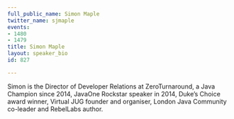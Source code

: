 ```yaml
---
full_public_name: Simon Maple
twitter_name: sjmaple
events:
- 1480
- 1479
title: Simon Maple
layout: speaker_bio
id: 827

---
```

Simon is the Director of Developer Relations at ZeroTurnaround, a Java Champion since 2014, JavaOne Rockstar speaker in 2014, Duke’s Choice award winner, Virtual JUG founder and organiser, London Java Community co-leader and RebelLabs author.